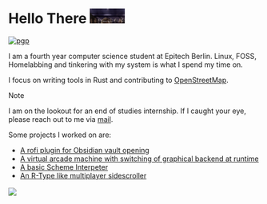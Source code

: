 # Hello There <img src="assets/obi-wan-hello-there.gif" height="30">

[![pgp](https://img.shields.io/badge/pgp-0x25FF8464F0627EC00129-313131?style=flat&labelColor=545454&color=313131)](https://github.com/nydragon.gpg)

I am a fourth year computer science student at Epitech Berlin. Linux, FOSS, Homelabbing and tinkering with my system is what I spend my time on.

I focus on writing tools in Rust and contributing to [OpenStreetMap](https://www.openstreetmap.org/).

> [!NOTE]
> I am on the lookout for an end of studies internship. If I caught your eye, please reach out to me via [mail](mailto:d99tbwy91@mozmail.com).

Some projects I worked on are:

- [A rofi plugin for Obsidian vault opening](https://github.com/Nydragon/rofi-obsidian)
- [A virtual arcade machine with switching of graphical backend at runtime](https://github.com/Nydragon/Arcade)
- [A basic Scheme Interpeter](https://github.com/Nydragon/GLaDOS-2023)
- [An R-Type like multiplayer sidescroller](https://github.com/Epitech-R-Type/R-Type)

<a align="center">
<img align="center" src="https://github-readme-stats.vercel.app/api/top-langs/?username=Nydragon&hide=Processing&layout=donut&langs_count=6&theme=tokyonight" />
</a>
